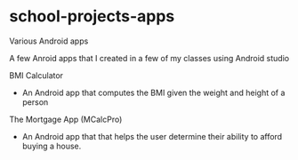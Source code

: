 # school-projects-apps
Various Android apps

A few Anroid apps that I created in a few of my classes using Android studio 

BMI Calculator 
- An Android app that computes the BMI given the weight and height of a person 

The Mortgage App (MCalcPro)
- An Android app that that helps the user determine their ability to afford buying a house.
